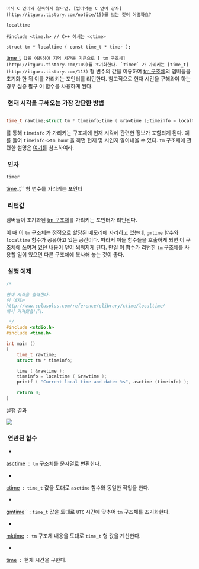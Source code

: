 


```warning
아직 C 언어와 친숙하지 않다면, [씹어먹는 C 언어 강좌](http://itguru.tistory.com/notice/15)를 보는 것이 어떻까요?

```

`localtime`



```info
#include <time.h> // C++ 에서는 <ctime>

struct tm * localtime ( const time_t * timer );
```


 [time_t](http://itguru.tistory.com/113)`` 값을 이용하여 지역 시간을 기준으로 [ tm 구조체](http://itguru.tistory.com/109)를 초기화한다.
`timer` 가 가리키는 [time_t](http://itguru.tistory.com/113)`` 형 변수의 값을 이용하여 [tm 구조체](http://itguru.tistory.com/109)의 멤버들을 초기화 한 뒤 이를 가리키는 포인터를 리턴한다.
참고적으로 현재 시간을 구해와야 하는 경우 십중 팔구 이 함수를 사용하게 된다.



###  현재 시각을 구해오는 가장 간단한 방법



```cpp

time_t rawtime;struct tm * timeinfo;time ( &rawtime );timeinfo = localtime ( &rawtime );
```


를 통해 `timeinfo` 가 가리키는 구조체에 현재 시각에 관련한 정보가 포함되게 된다. 예를 들어 `timeinfo->tm_hour` 을 하면 현재 몇 시인지 알아내올 수 있다. `tm` 구조체에 관련한 설명은 [여기](http://itguru.tistory.com/109)를 참조하여라.



###  인자




`timer`

 [time_t](http://itguru.tistory.com/113)`` 형 변수를 가리키는 포인터



###  리턴값




멤버들이 초기화된 [tm 구조체](http://itguru.tistory.com/109)를 가리키는 포인터가 리턴된다.

이 때 이 `tm` 구조체는 정적으로 할당된 메모리에 자리하고 있는데, `gmtime` 함수와 `localtime` 함수가 공유하고 있는 공간이다. 따라서 이들 함수들을 호출하게 되면 이 구조체에 쓰여져 있던 내용이 덮어 씌워지게 된다. 만일 이 함수가 리턴한 `tm` 구조체를 사용할 일이 있으면 다른 구조체에 복사해 놓는 것이 좋다.



###  실행 예제




```cpp
/*

현재 시각을 출력한다.
이 예제는
http://www.cplusplus.com/reference/clibrary/ctime/localtime/
에서 가져왔습니다.

 */
#include <stdio.h>
#include <time.h>

int main ()
{
    time_t rawtime;
    struct tm * timeinfo;

    time ( &rawtime );
    timeinfo = localtime ( &rawtime );
    printf ( "Current local time and date: %s", asctime (timeinfo) );

    return 0;
}
```


실행 결과


![](http://img1.daumcdn.net/thumb/R1920x0/?fname=http%3A%2F%2Fcfile2.uf.tistory.com%2Fimage%2F121528504D1C9BC50A04E3)




###  연관된 함수





* 

 [asctime](http://itguru.tistory.com/116)  :  `tm` 구조체를 문자열로 변환한다.


* 

 [ctime](http://itguru.tistory.com/118)  :  `time_t` 값을 토대로 `asctime` 함수와 동일한 작업을 한다.


* 

 [gmtime](http://itguru.tistory.com/119)`` : `time_t` 값을 토대로 `UTC` 시간에 맞추어 `tm` 구조체를 초기화한다.




* 

 [mktime](http://itguru.tistory.com/112)  :  `tm` 구조체 내용을 토대로 `time_t` 형 값을 계산한다.


* 

 [time](http://itguru.tistory.com/114)  :  현재 시간을 구한다.






